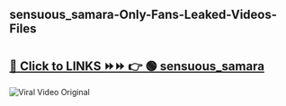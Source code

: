
 ## sensuous_samara-Only-Fans-Leaked-Videos-Files

# <h2><a href="https://mediaupload.pro?sensuous_samara">🔗 Click to LINKS ⏩⏩ 👉 🟢 sensuous_samara </a></h2>

<a href="https://mediaupload.pro?sensuous_samara" rel="nofollow" data-target="animated-image.originalLink"><img src="https://i.ibb.co.com/xMMVF88/686577567.gif" alt="Viral Video Original" style="max-width: 100%; display: inline-block;" data-target="animated-image.originalImage"></a>
